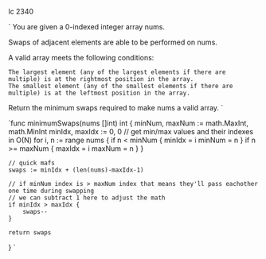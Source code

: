 lc 2340

`
You are given a 0-indexed integer array nums.

Swaps of adjacent elements are able to be performed on nums.

A valid array meets the following conditions:

    The largest element (any of the largest elements if there are multiple) is at the rightmost position in the array.
    The smallest element (any of the smallest elements if there are multiple) is at the leftmost position in the array.

Return the minimum swaps required to make nums a valid array.
`


`func minimumSwaps(nums []int) int {
	minNum, maxNum := math.MaxInt, math.MinInt
    minIdx, maxIdx := 0, 0
	// get min/max values and their indexes in O(N)
	for i, n := range nums {
        if n < minNum {
			minIdx = i
			minNum = n
		}
        if n >= maxNum {
			maxIdx = i
			maxNum = n
		}
	}
 
    // quick mafs
    swaps := minIdx + (len(nums)-maxIdx-1)
	
	// if minNum index is > maxNum index that means they'll pass eachother one time during swapping
	// we can subtract 1 here to adjust the math
    if minIdx > maxIdx {
        swaps--
    }

    return swaps
}
`